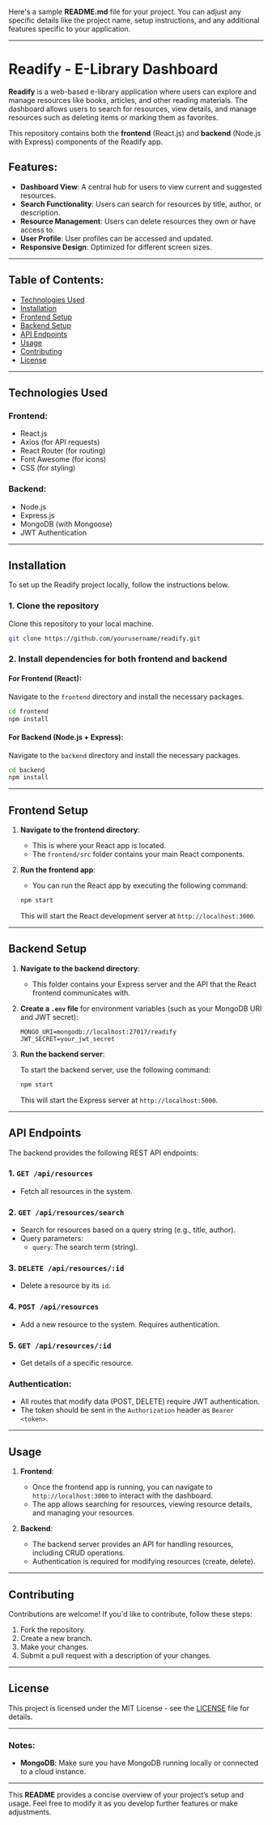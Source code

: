 Here's a sample **README.md** file for your project. You can adjust any specific details like the project name, setup instructions, and any additional features specific to your application.

---

# Readify - E-Library Dashboard

**Readify** is a web-based e-library application where users can explore and manage resources like books, articles, and other reading materials. The dashboard allows users to search for resources, view details, and manage resources such as deleting items or marking them as favorites.

This repository contains both the **frontend** (React.js) and **backend** (Node.js with Express) components of the Readify app.

## Features:
- **Dashboard View**: A central hub for users to view current and suggested resources.
- **Search Functionality**: Users can search for resources by title, author, or description.
- **Resource Management**: Users can delete resources they own or have access to.
- **User Profile**: User profiles can be accessed and updated.
- **Responsive Design**: Optimized for different screen sizes.

---

## Table of Contents:
- [Technologies Used](#technologies-used)
- [Installation](#installation)
- [Frontend Setup](#frontend-setup)
- [Backend Setup](#backend-setup)
- [API Endpoints](#api-endpoints)
- [Usage](#usage)
- [Contributing](#contributing)
- [License](#license)

---

## Technologies Used

### Frontend:
- React.js
- Axios (for API requests)
- React Router (for routing)
- Font Awesome (for icons)
- CSS (for styling)

### Backend:
- Node.js
- Express.js
- MongoDB (with Mongoose)
- JWT Authentication

---

## Installation

To set up the Readify project locally, follow the instructions below.

### 1. Clone the repository

Clone this repository to your local machine.

```bash
git clone https://github.com/yourusername/readify.git
```

### 2. Install dependencies for both frontend and backend

#### For Frontend (React):
Navigate to the `frontend` directory and install the necessary packages.

```bash
cd frontend
npm install
```

#### For Backend (Node.js + Express):
Navigate to the `backend` directory and install the necessary packages.

```bash
cd backend
npm install
```

---

## Frontend Setup

1. **Navigate to the frontend directory**:
   - This is where your React app is located.
   - The `frontend/src` folder contains your main React components.

2. **Run the frontend app**:
   - You can run the React app by executing the following command:
   
   ```bash
   npm start
   ```

   This will start the React development server at `http://localhost:3000`.

---

## Backend Setup

1. **Navigate to the backend directory**:
   - This folder contains your Express server and the API that the React frontend communicates with.

2. **Create a `.env` file** for environment variables (such as your MongoDB URI and JWT secret):
   
   ```env
   MONGO_URI=mongodb://localhost:27017/readify
   JWT_SECRET=your_jwt_secret
   ```

3. **Run the backend server**:

   To start the backend server, use the following command:

   ```bash
   npm start
   ```

   This will start the Express server at `http://localhost:5000`.

---

## API Endpoints

The backend provides the following REST API endpoints:

### 1. `GET /api/resources`
   - Fetch all resources in the system.
   
### 2. `GET /api/resources/search`
   - Search for resources based on a query string (e.g., title, author).
   - Query parameters:
     - `query`: The search term (string).

### 3. `DELETE /api/resources/:id`
   - Delete a resource by its `id`.

### 4. `POST /api/resources`
   - Add a new resource to the system. Requires authentication.

### 5. `GET /api/resources/:id`
   - Get details of a specific resource.

### Authentication:
- All routes that modify data (POST, DELETE) require JWT authentication.
- The token should be sent in the `Authorization` header as `Bearer <token>`.

---

## Usage

1. **Frontend**:
   - Once the frontend app is running, you can navigate to `http://localhost:3000` to interact with the dashboard.
   - The app allows searching for resources, viewing resource details, and managing your resources.
   
2. **Backend**:
   - The backend server provides an API for handling resources, including CRUD operations.
   - Authentication is required for modifying resources (create, delete).
   
---

## Contributing

Contributions are welcome! If you'd like to contribute, follow these steps:

1. Fork the repository.
2. Create a new branch.
3. Make your changes.
4. Submit a pull request with a description of your changes.

---

## License

This project is licensed under the MIT License - see the [LICENSE](LICENSE) file for details.

---

### Notes:
- **MongoDB**: Make sure you have MongoDB running locally or connected to a cloud instance.

---

This **README** provides a concise overview of your project’s setup and usage. Feel free to modify it as you develop further features or make adjustments.
